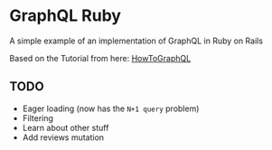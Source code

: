 # GraphQL Ruby

A simple example of an implementation of GraphQL in Ruby on Rails

Based on the Tutorial from here: [HowToGraphQL](https://www.howtographql.com/graphql-ruby/2-queries/)

## TODO
* Eager loading (now has the `N+1 query` problem)
* Filtering
* Learn about other stuff
* Add reviews mutation

